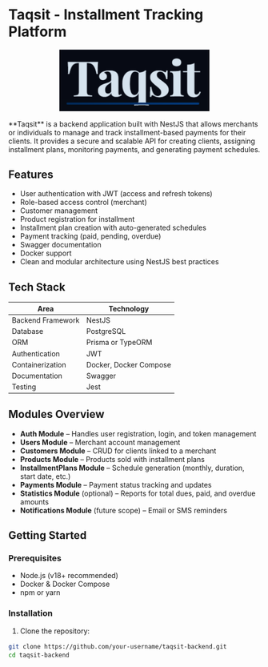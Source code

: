 # Taqsit - Installment Tracking Platform
<p align="center">
  <img src="./images/logo.png" alt="Centered Image" width="300">
</p>
**Taqsit** is a backend application built with NestJS that allows merchants or individuals to manage and track installment-based payments for their clients.  
It provides a secure and scalable API for creating clients, assigning installment plans, monitoring payments, and generating payment schedules.

## Features

- User authentication with JWT (access and refresh tokens)
- Role-based access control (merchant)
- Customer management
- Product registration for installment
- Installment plan creation with auto-generated schedules
- Payment tracking (paid, pending, overdue)
- Swagger documentation
- Docker support
- Clean and modular architecture using NestJS best practices

## Tech Stack

| Area              | Technology        |
|-------------------|-------------------|
| Backend Framework | NestJS            |
| Database          | PostgreSQL        |
| ORM               | Prisma or TypeORM |
| Authentication    | JWT               |
| Containerization  | Docker, Docker Compose |
| Documentation     | Swagger            |
| Testing           | Jest               |

## Modules Overview

- **Auth Module** – Handles user registration, login, and token management
- **Users Module** – Merchant account management
- **Customers Module** – CRUD for clients linked to a merchant
- **Products Module** – Products sold with installment plans
- **InstallmentPlans Module** – Schedule generation (monthly, duration, start date, etc.)
- **Payments Module** – Payment status tracking and updates
- **Statistics Module** (optional) – Reports for total dues, paid, and overdue amounts
- **Notifications Module** (future scope) – Email or SMS reminders

## Getting Started

### Prerequisites

- Node.js (v18+ recommended)
- Docker & Docker Compose
- npm or yarn

### Installation

1. Clone the repository:

```bash
git clone https://github.com/your-username/taqsit-backend.git
cd taqsit-backend
